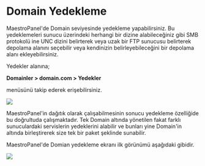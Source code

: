 # Domain Yedekleme

MaestroPanel'de Domain seviyesinde yedekleme yapabilirsiniz. Bu yedeklemeleri sunucu üzerindeki herhangi bir dizine alabileceğiniz gibi SMB protokolü ine UNC dizini belirterek veya uzak bir FTP sunucusu belirterek depolama alanını seçebilir veya kendinizin belirleyebileceğini bir depolama alanı ekleyebilirsiniz.

Yedekler alanına;

**Domainler > domain.com > Yedekler**

menüsünü takip ederek erişebilirsiniz.

![](https://lh3.googleusercontent.com/G0qpF9ynJocqmQ5qwG1POGFud0gJPPc_h4wWxds8tP9QofyTvpfdyNw6g2Th04ZuhxrY2BEb50wGH6nloZOzm5FjAU9QahTh9XNa4bd-fvhwu2m2amGhttf-ms5-lwfsFg)

MaestroPanel'in dağıtık olarak çalışabilmesinin sonucu yedekleme özelliğide bu doğrultuda çalışmaktadır. Tek Domain altında yönetilen fakat farklı sunuculardaki servislerin yedeklerini alabilir ve bunları yine Domain'in altında birleştirerek size tek bir paket şeklinde sunabilir.

MaestroPanel'de Domian yedekleme ekranı ilk görünümü aşağıdaki gibidir.

![](https://lh6.googleusercontent.com/HoyCGcdXcFIrgikaC2Gj36j4p6ZgIVwrVN4fP2d8ZSMdxHtielWCWNDqCti_lU-jFsym-wBvCukgLHnPU-ddoE1wZi3c7bm3oUZ0b6JataJJyvn14B2MERcZCv9MAgxEqw)